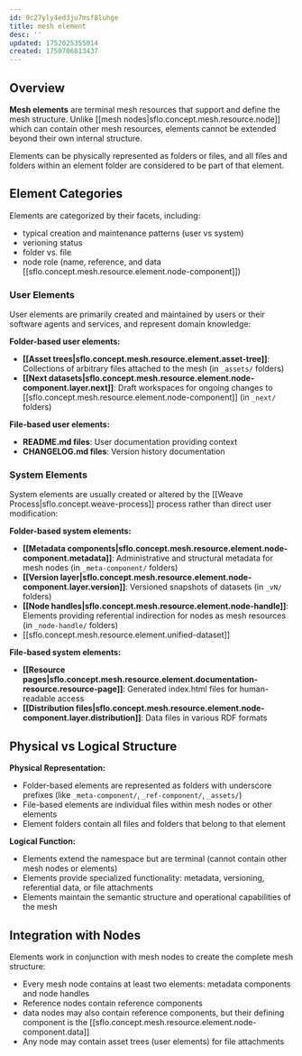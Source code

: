 ```yaml
---
id: 9c27yly4ed3ju7msf8luhge
title: mesh element
desc: ''
updated: 1752025355014
created: 1750706813437
---
```


## Overview

**Mesh elements** are terminal mesh resources that support and define the mesh structure. Unlike [[mesh nodes|sflo.concept.mesh.resource.node]] which can contain other mesh resources, elements cannot be extended beyond their own internal structure.

Elements can be physically represented as folders or files, and all files and folders within an element folder are considered to be part of that element.

## Element Categories

Elements are categorized by their facets, including:
  - typical creation and maintenance patterns (user vs system)
  - verioning status
  - folder vs. file
  - node role (name, reference, and data [[sflo.concept.mesh.resource.element.node-component]])

### User Elements

User elements are primarily created and maintained by users or their software agents and services, and represent domain knowledge:

**Folder-based user elements:**
- **[[Asset trees|sflo.concept.mesh.resource.element.asset-tree]]**: Collections of arbitrary files attached to the mesh (in `_assets/` folders)
- **[[Next datasets|sflo.concept.mesh.resource.element.node-component.layer.next]]**: Draft workspaces for ongoing changes to [[sflo.concept.mesh.resource.element.node-component]] (in `_next/` folders)

**File-based user elements:**
- **README.md files**: User documentation providing context
- **CHANGELOG.md files**: Version history documentation

### System Elements

System elements are usually created or altered by the [[Weave Process|sflo.concept.weave-process]] process rather than direct user modification:

**Folder-based system elements:**
- **[[Metadata components|sflo.concept.mesh.resource.element.node-component.metadata]]**: Administrative and structural metadata for mesh nodes (in `_meta-component/` folders)
- **[[Version layer|sflo.concept.mesh.resource.element.node-component.layer.version]]**: Versioned snapshots of datasets (in `_vN/` folders)
- **[[Node handles|sflo.concept.mesh.resource.element.node-handle]]**: Elements providing referential indirection for nodes as mesh resources (in `_node-handle/` folders)
- [[sflo.concept.mesh.resource.element.unified-dataset]]

**File-based system elements:**
- **[[Resource pages|sflo.concept.mesh.resource.element.documentation-resource.resource-page]]**: Generated index.html files for human-readable access
- **[[Distribution files|sflo.concept.mesh.resource.element.node-component.layer.distribution]]**: Data files in various RDF formats

## Physical vs Logical Structure

**Physical Representation:**
- Folder-based elements are represented as folders with underscore prefixes (like `_meta-component/`, `_ref-component/`, `_assets/`)
- File-based elements are individual files within mesh nodes or other elements
- Element folders contain all files and folders that belong to that element

**Logical Function:**
- Elements extend the namespace but are terminal (cannot contain other mesh nodes or elements)
- Elements provide specialized functionality: metadata, versioning, referential data, or file attachments
- Elements maintain the semantic structure and operational capabilities of the mesh

## Integration with Nodes

Elements work in conjunction with mesh nodes to create the complete mesh structure:
- Every mesh node contains at least two elements: metadata components and node handles
- Reference nodes contain reference components 
- data nodes may also contain reference components, but their defining component is the [[sflo.concept.mesh.resource.element.node-component.data]]
- Any node may contain asset trees (user elements) for file attachments
